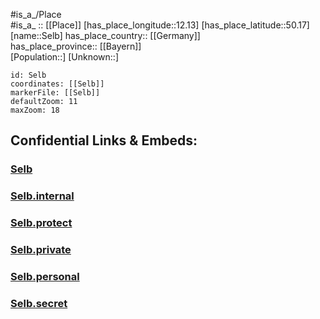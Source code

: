 ﻿---
location: [50.17,12.13] 
mapzoom: [7,12] 
mapmarker: city 
type: City
tags:
- geo/City


SpocWebEntityId: 34188
isDeleted: false
confidential: public

---
#is_a_/Place  
#is_a_ :: [[Place]] 
[has_place_longitude::12.13] 
[has_place_latitude::50.17] 
[name::Selb] 
has_place_country:: [[Germany]]  
has_place_province:: [[Bayern]]  
[Population::] 
[Unknown::] 


```leaflet
id: Selb
coordinates: [[Selb]] 
markerFile: [[Selb]] 
defaultZoom: 11 
maxZoom: 18
```


## Confidential Links & Embeds: 

### [Selb](/_public/Earth/Continent/Europe/Europe~Central/Germany/Germany~West/Bayern/counties~Bayern/Wunsiedel~Fichtelgeb/cities~Wunsiedel~Fichtelgeb/Selb.md) 

### [Selb.internal](/_internal/Earth/Continent/Europe/Europe~Central/Germany/Germany~West/Bayern/counties~Bayern/Wunsiedel~Fichtelgeb/cities~Wunsiedel~Fichtelgeb/Selb.internal.md) 

### [Selb.protect](/_protect/Earth/Continent/Europe/Europe~Central/Germany/Germany~West/Bayern/counties~Bayern/Wunsiedel~Fichtelgeb/cities~Wunsiedel~Fichtelgeb/Selb.protect.md) 

### [Selb.private](/_private/Earth/Continent/Europe/Europe~Central/Germany/Germany~West/Bayern/counties~Bayern/Wunsiedel~Fichtelgeb/cities~Wunsiedel~Fichtelgeb/Selb.private.md) 

### [Selb.personal](/_personal/Earth/Continent/Europe/Europe~Central/Germany/Germany~West/Bayern/counties~Bayern/Wunsiedel~Fichtelgeb/cities~Wunsiedel~Fichtelgeb/Selb.personal.md) 

### [Selb.secret](/_secret/Earth/Continent/Europe/Europe~Central/Germany/Germany~West/Bayern/counties~Bayern/Wunsiedel~Fichtelgeb/cities~Wunsiedel~Fichtelgeb/Selb.secret.md) 
